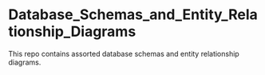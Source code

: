 # Database_Schemas_and_Entity_Relationship_Diagrams
This repo contains assorted database schemas and entity relationship diagrams.
